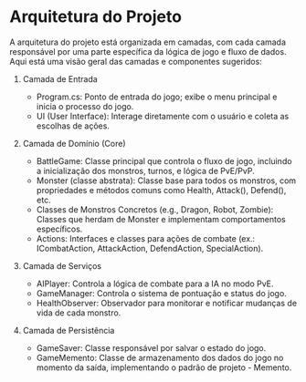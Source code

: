 # Arquitetura do Projeto
A arquitetura do projeto está organizada em camadas, com cada camada responsável por uma parte específica da lógica de jogo e fluxo de dados. Aqui está uma visão geral das camadas e componentes sugeridos:

1. Camada de Entrada
    - Program.cs: Ponto de entrada do jogo; exibe o menu principal e inicia o processo do jogo.
    - UI (User Interface): Interage diretamente com o usuário e coleta as escolhas de ações.

2. Camada de Domínio (Core)
    - BattleGame: Classe principal que controla o fluxo de jogo, incluindo a inicialização dos monstros, turnos, e lógica de PvE/PvP.
    - Monster (classe abstrata): Classe base para todos os monstros, com propriedades e métodos comuns como Health, Attack(), Defend(), etc.
    - Classes de Monstros Concretos (e.g., Dragon, Robot, Zombie): Classes que herdam de Monster e implementam comportamentos específicos.
    - Actions: Interfaces e classes para ações de combate (ex.: ICombatAction, AttackAction, DefendAction, SpecialAction).

3. Camada de Serviços
    - AIPlayer: Controla a lógica de combate para a IA no modo PvE.
    - GameManager: Controla o sistema de pontuação e status do jogo.
    - HealthObserver: Observador para monitorar e notificar mudanças de vida de cada monstro.

4. Camada de Persistência
    - GameSaver: Classe responsável por salvar o estado do jogo.
    - GameMemento: Classe de armazenamento dos dados do jogo no momento da saída, implementando o padrão de projeto - Memento.
